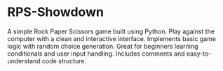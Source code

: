 # RPS-Showdown
A simple Rock Paper Scissors game built using Python. Play against the computer with a clean and interactive interface. Implements basic game logic with random choice generation. Great for beginners learning conditionals and user input handling. Includes comments and easy-to-understand code structure.
